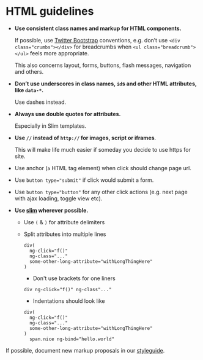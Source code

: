 # HTML guidelines

* **Use consistent class names and markup for HTML components.**

    If possible, use [Twitter Bootstrap](http://twitter.github.com/bootstrap/) conventions, e.g. don’t use `<div class="crumbs"></div>` for breadcrumbs when `<ul class="breadcrumb"></ul>` feels more appropriate.

    This also concerns layout, forms, buttons, flash messages, navigation and others.

* **Don’t use underscores in class names, `id`s and other HTML attributes, like `data-*`.**

    Use dashes instead.

* **Always use double quotes for attributes.**

    Especially in Slim templates.

* **Use `//` instead of `http://` for images, script or iframes**.

    This will make life much easier if someday you decide to use https for site.

* Use anchor (`a` HTML tag element) when click should change page url.

* Use `button type="submit"` if click would submit a form.

* Use `button type="button"` for any other click actions (e.g. next page with ajax loading, toggle view etc).


* **Use [slim](http://slim-lang.com/) wherever possible.**
  * Use `(` & `)` for attribute delimiters
  * Split attributes into multiple lines

    ```slim
    div(
      ng-click="f()"
      ng-class="..."
      some-other-long-attribute="withLongThingHere"
    )

    ```

    * Don't use brackets for one liners

    ```slim
    div ng-click="f()" ng-class"..."
    ```

    * Indentations should look like

    ```slim
    div(
      ng-click="f()"
      ng-class="..."
      some-other-long-attribute="withLongThingHere"
    )
      span.nice ng-bind="hello.world"
    ```

If possible, document new markup proposals in our [styleguide](https://github.com/monterail/boilerplate-rails).
